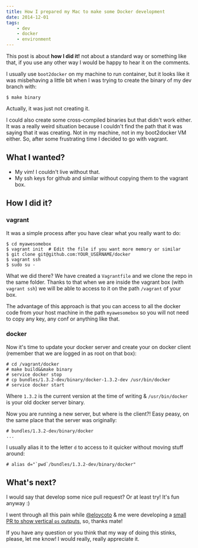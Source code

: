 ```yaml
---
title: How I prepared my Mac to make some Docker development
date: 2014-12-01
tags:
    - dev
    - docker
    - environment
---
```


This post is about **how I did it!** not about a standard way or something like
that, if you use any other way I would be happy to hear it on the comments.

I usually use `boot2docker` on my machine to run container, but it looks like
it was misbehaving a little bit when I was trying to create the binary of my
dev branch with:

    $ make binary

Actually, it was just not creating it.

I could also create some cross-compiled binaries but that didn't work either.
It was a really weird situation because I couldn't find the path that it was
saying that it was creating. Not in my machine, not in my boot2docker VM
either. So, after some frustrating time I decided to go with vagrant.

What I wanted?
--------------

- My vim! I couldn't live without that.
- My ssh keys for github and similar without copying them to the vagrant box.

How I did it?
-------------

### vagrant

It was a simple process after you have clear what you really want to do:

    $ cd myawesomebox
    $ vagrant init  # Edit the file if you want more memory or similar
    $ git clone git@github.com:YOUR_USERNAME/docker
    $ vagrant ssh
    $ sudo su -

What we did there? We have created a `Vagrantfile` and we clone the repo in the
same folder. Thanks to that when we are inside the vagrant box (with `vagrant
ssh`) we will be able to access to it on the path `/vagrant` of your box.

The advantage of this approach is that you can access to all the docker code
from your host machine in the path `myawesomebox` so you will not need to copy
any key, any conf or anything like that.

### docker

Now it's time to update your docker server and create your on docker client
(remember that we are logged in as root on that box):

    # cd /vagrant/docker
    # make build&&make binary
    # service docker stop
    # cp bundles/1.3.2-dev/binary/docker-1.3.2-dev /usr/bin/docker
    # service docker start

Where `1.3.2` is the  current version at the time of writing &
`/usr/bin/docker` is your old docker server binary.

Now you are running a new server, but where is the client?! Easy peasy, on the
same place that the server was originally:

    # bundles/1.3.2-dev/binary/docker
    ...

I usually alias it to the letter `d` to access to it quicker without moving
stuff around:

    # alias d="`pwd`/bundles/1.3.2-dev/binary/docker"

What's next?
------------

I would say that develop some nice pull request? Or at least try! It's fun
anyway :)

I went through all this pain while [@eloycoto](http://twitter.com/eloycoto) &
me were developing a [small PR to show vertical `ps`
outputs](https://github.com/docker/docker/pull/9415), so, thanks mate!

If you have any question or you think that my way of doing this stinks, please,
let me know! I would really, really appreciate it.
